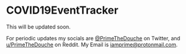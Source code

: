 # COVID19EventTracker

This will be updated soon.


For periodic updates my socials are [@PrimeTheDouche](https://twitter.com/primethedouche) on Twitter, and [u/PrimeTheDouche](https://reddit.com/u/PrimeTheDouche/) on Reddit. My Email is [iamprime@protonmail.com](mailto:iamprime@protonmail.com).
